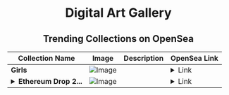 <div align="center">

# Digital Art Gallery

## Trending Collections on OpenSea

| Collection Name                       | Image                                                                                     | Description                       | OpenSea Link                                                                                          |
|---------------------------------------|-------------------------------------------------------------------------------------------|-----------------------------------|--------------------------------------------------------------------------------------------------------|
| **Girls** | ![Image](https://i.seadn.io/s/raw/files/d015d53f34ae39297ec61f781acc9663.jpg?w=500&auto=format?w=200&auto=format) |  | <details><summary>Link</summary>[Girls](https://opensea.io/collection/girls-540)</details> |
| **<details><summary>Ethereum Drop 2...</summary>Ethereum Drop 2025 NFT</details>** | ![Image](https://i.seadn.io/s/raw/files/13a7628a7a61b1ad96369d9da889bb27.gif?w=500&auto=format?w=200&auto=format) |  | <details><summary>Link</summary>[Ethereum Drop 2025 NFT](https://opensea.io/collection/ethereum-drop-2025-nft)</details> |

</div>